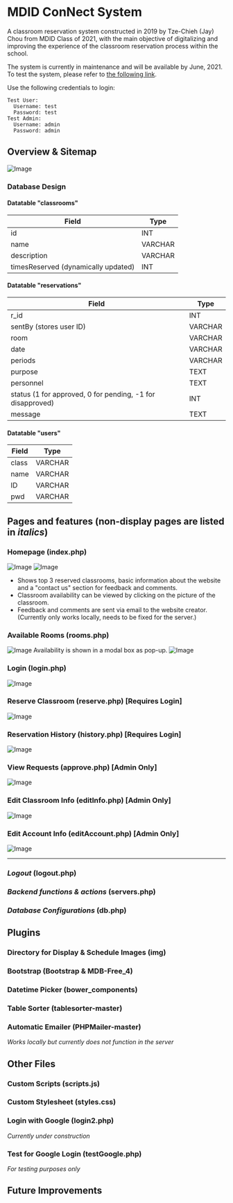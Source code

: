 # MDID ConNect System
A classroom reservation system constructed in 2019 by Tze-Chieh (Jay) Chou from MDID Class of 2021, with the main objective of digitalizing and improving the experience of the classroom reservation process within the school.

The system is currently in maintenance and will be available by June, 2021. To test the system, please refer to [the following link](https://mdidconnect.herokuapp.com).

Use the following credentials to login:
```
Test User:
  Username: test
  Password: test
Test Admin:
  Username: admin
  Password: admin
```

## Overview & Sitemap
![Image](https://i.imgur.com/mvgeORL.png)

### Database Design

#### Datatable "classrooms"
| Field | Type |
|---|---|
|id|INT|
|name|VARCHAR|
|description|VARCHAR|
|timesReserved (dynamically updated)|INT|

#### Datatable "reservations"
| Field | Type |
|---|---|
|r_id|INT|
|sentBy (stores user ID)|VARCHAR|
|room|VARCHAR|
|date|VARCHAR|
|periods|VARCHAR|
|purpose|TEXT|
|personnel|TEXT|
|status (1 for approved, 0 for pending, -1 for disapproved)|INT|
|message|TEXT|

#### Datatable "users"
| Field | Type |
|---|---|
|class|VARCHAR|
|name|VARCHAR|
|ID|VARCHAR|
|pwd|VARCHAR|

## Pages and features (non-display pages are listed in *italics*)
### Homepage (index.php)
![Image](https://i.imgur.com/204DoFP.png)
![Image](https://i.imgur.com/WmSjToZ.png)
  * Shows top 3 reserved classrooms, basic information about the website and a "contact us" section for feedback and comments.
  * Classroom availability can be viewed by clicking on the picture of the classroom.
  * Feedback and comments are sent via email to the website creator. (Currently only works locally, needs to be fixed for the server.)

### Available Rooms (rooms.php)
![Image](https://i.imgur.com/Rw4NVx8.png)
Availability is shown in a modal box as pop-up.
![Image](https://i.imgur.com/5T8CWix.png)

### Login (login.php)
![Image](https://i.imgur.com/FoHIMn7.png)

### Reserve Classroom (reserve.php) [Requires Login]
![Image](https://i.imgur.com/uzv4imm.png)

### Reservation History (history.php) [Requires Login]
![Image](https://i.imgur.com/Dl03w5y.png)

### View Requests (approve.php) [Admin Only]
![Image](https://i.imgur.com/GfELpRw.png)

### Edit Classroom Info (editInfo.php) [Admin Only]
![Image](https://i.imgur.com/ulYwdU5.png)

### Edit Account Info (editAccount.php) [Admin Only]
![Image](https://i.imgur.com/5vLiZiT.png)

---
### *Logout* (logout.php)
### *Backend functions & actions* (servers.php) 
### *Database Configurations* (db.php)

## Plugins
### Directory for Display & Schedule Images (img)
### Bootstrap (Bootstrap & MDB-Free_4)
### Datetime Picker (bower_components)
### Table Sorter (tablesorter-master)
### Automatic Emailer (PHPMailer-master)
  *Works locally but currently does not function in the server*

## Other Files
### Custom Scripts (scripts.js)
### Custom Stylesheet (styles.css)
### Login with Google (login2.php)
  *Currently under construction*
### Test for Google Login (testGoogle.php)
  *For testing purposes only*

## Future Improvements
